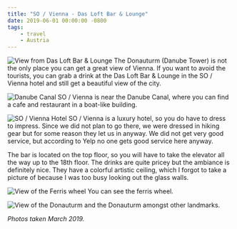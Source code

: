 ```yaml
---
title: "SO / Vienna - Das Loft Bar & Lounge"
date: 2019-06-01 00:00:00 -0800
tags:
    - travel
    - Austria
---
```


![View from Das Loft Bar & Lounge](https://i.imgur.com/qtiE9Sj.jpg)
The Donauturm (Danube Tower) is not the only place you can get a great view of Vienna. If you want to avoid the tourists, you can grab a drink at the Das Loft Bar & Lounge in the SO / Vienna hotel and still get a beautiful view of the city.

![Danube Canal](https://i.imgur.com/Zy5bt22.jpg)
SO / Vienna is near the Danube Canal, where you can find a cafe and restaurant in a boat-like building.

![SO / Vienna Hotel](https://i.imgur.com/0UMPCz7.jpg)
SO / Vienna is a luxury hotel, so you do have to dress to impress. Since we did not plan to go there, we were dressed in hiking gear but for some reason they let us in anyway. We did not get very good service, but according to Yelp no one gets good service here anyway.

The bar is located on the top floor, so you will have to take the elevator all the way up to the 18th floor. The drinks are quite pricey but the ambiance is definitely nice. They have a colorful artistic ceiling, which I forgot to take a picture of because I was too busy looking out the glass walls.

![View of the Ferris wheel](https://i.imgur.com/ZYaE0UW.jpg)
You can see the ferris wheel.

![View of the Donauturm](https://i.imgur.com/fUUnoe8.jpg)
and the Donauturm amongst other landmarks.

*Photos taken March 2019.*
